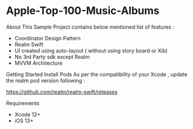 # Apple-Top-100-Music-Albums

About
This Sample Project contains below mentioned list of features :

- Coordinator Design Pattern
- Realm Swift
- UI created using auto-layout ( without using story board or Xib)
- No 3rd Party sdk except Realm
- MVVM Architecture


Getting Started
Install Pods
As per the compatibility of your Xcode , update the realm pod version following :

https://github.com/realm/realm-swift/releases

Requirements
- Xcode 12+
- iOS 13+ 
